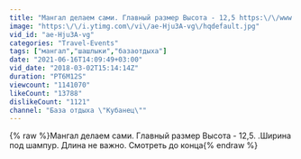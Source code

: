 ```yaml
---
title: "Мангал делаем сами. Главный размер Высота - 12,5 https:\/\/www.instagram.com\/baza_otdyha_kubanets\/"
image: "https:\/\/i.ytimg.com\/vi\/ae-Hju3A-vg\/hqdefault.jpg"
vid_id: "ae-Hju3A-vg"
categories: "Travel-Events"
tags: ["мангал","шашлыки","базаотдыха"]
date: "2021-06-16T14:09:49+03:00"
vid_date: "2018-03-02T15:14:14Z"
duration: "PT6M12S"
viewcount: "1141070"
likeCount: "13788"
dislikeCount: "1121"
channel: "База отдыха \"Кубанец\""
---
```

{% raw %}Мангал делаем сами. Главный размер Высота - 12,5. .Ширина под шампур. Длина не важно. Смотреть до конца{% endraw %}
